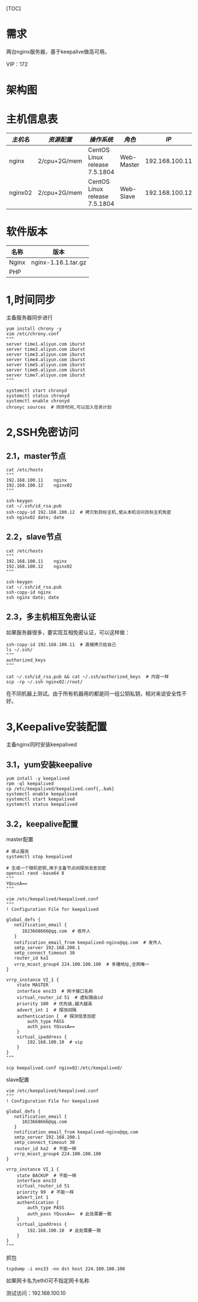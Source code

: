 [TOC]

# 需求

两台nginx服务器，基于keepalive做高可用。

VIP：172

# 架构图



# 主机信息表

| *主机名* | *资源配置*   | *操作系统*                    | *角色*     | *IP*           |
| -------- | ------------ | ----------------------------- | ---------- | -------------- |
| nginx    | 2/cpu+2G/mem | CentOS Linux release 7.5.1804 | Web-Master | 192.168.100.11 |
| nginx02  | 2/cpu+2G/mem | CentOS Linux release 7.5.1804 | Web-Slave  | 192.168.100.12 |



# 软件版本

| **名称** | **版本**            |
| -------- | ------------------- |
| Nginx    | nginx-1.16.1.tar.gz |
| PHP      |                     |



# 1,时间同步

主备服务器同步进行

```shell
yum install chrony -y
vim /etc/chrony.conf
"""
server time1.aliyun.com iburst
server time2.aliyun.com iburst
server time3.aliyun.com iburst
server time4.aliyun.com iburst
server time5.aliyun.com iburst
server time6.aliyun.com iburst
server time7.aliyun.com iburst
"""

systemctl start chronyd
systemctl status chronyd
systemctl enable chronyd
chronyc sources  # 同步时间,可以加入任务计划
```



# 2,SSH免密访问

## 2.1，master节点

```shell
cat /etc/hosts
"""
192.168.100.11    nginx
192.168.100.12    nginx02
"""

ssh-keygen
cat ~/.ssh/id_rsa.pub
ssh-copy-id 192.168.100.12  # 拷贝到目标主机,使从本机访问目标主机免密
ssh nginx02 date; date
```



## 2.2，slave节点

```shell
cat /etc/hosts
"""
192.168.100.11    nginx
192.168.100.12    nginx02
"""

ssh-keygen
cat ~/.ssh/id_rsa.pub
ssh-copy-id nginx
ssh nginx date; date
```



## 2.3，多主机相互免密认证

如果服务器很多，要实现互相免密认证，可以这样做：

```shell
ssh-copy-id 192.168.100.11  # 直接拷贝给自己
ls ~/.ssh/
"""
authorized_keys
"""

cat ~/.ssh/id_rsa.pub && cat ~/.ssh/authorized_keys  # 内容一样
scp -rp ~/.ssh nginx02:/root/
```

在不同机器上测试。由于所有机器用的都是同一组公钥私钥，相对来说安全性不好。

# 3,Keepalive安装配置

主备nginx同时安装keepalived

## 3.1，yum安装keepalive

```shell
yum intall -y keepalived
rpm -ql keepalived
cp /etc/keepalived/keepalived.conf{,.bak}
systemctl enable keepalived
systemctl start keepalived
systemctl status keepalived
```



## 3.2，keepalive配置

master配置

```shell
# 停止服务
systemctl stop keepalived

# 生成一个随机密钥,用于主备节点间探测消息加密
openssl rand -base64 8
"""
YQsusA==
"""

vim /etc/keepalived/keepalived.conf
"""
! Configuration File for keepalived

global_defs {
   notification_email {
      1023668666@qq.com  # 收件人
   }
   notification_email_from keepalived-nginx@qq.com  # 发件人
   smtp_server 192.168.200.1
   smtp_connect_timeout 30
   router_id ka1
   vrrp_mcast_group4 224.100.100.100  # 多播地址,全网唯一
}

vrrp_instance VI_1 {
    state MASTER
    interface ens33  # 网卡接口名称
    virtual_router_id 51  # 虚拟路由id
    priority 100  # 优先级,越大越高
    advert_int 1  # 探测间隔
    authentication {  # 探测信息加密
        auth_type PASS
        auth_pass YQsusA==
    }
    virtual_ipaddress {
        192.168.100.10  # vip
    }
}
"""

scp keepalived.conf nginx02:/etc/keepalived/
```

slave配置

```shell
vim /etc/keepalived/keepalived.conf
"""
! Configuration File for keepalived

global_defs {
   notification_email {
      1023668666@qq.com
   }
   notification_email_from keepalived-nginx@qq.com
   smtp_server 192.168.200.1
   smtp_connect_timeout 30
   router_id ka2  # 不能一样
   vrrp_mcast_group4 224.100.100.100
}

vrrp_instance VI_1 {
    state BACKUP  # 不能一样
    interface ens33
    virtual_router_id 51
    priority 99  # 不能一样
    advert_int 1
    authentication {
        auth_type PASS
        auth_pass YQsusA==  # 此处需要一致
    }
    virtual_ipaddress {
        192.168.100.10  # 此处需要一致
    }
}
"""
```

抓包

```shell
tcpdump -i ens33 -nn dst host 224.100.100.100
```

如果网卡名为eth0可不指定网卡名称

测试访问：192.168.100.10